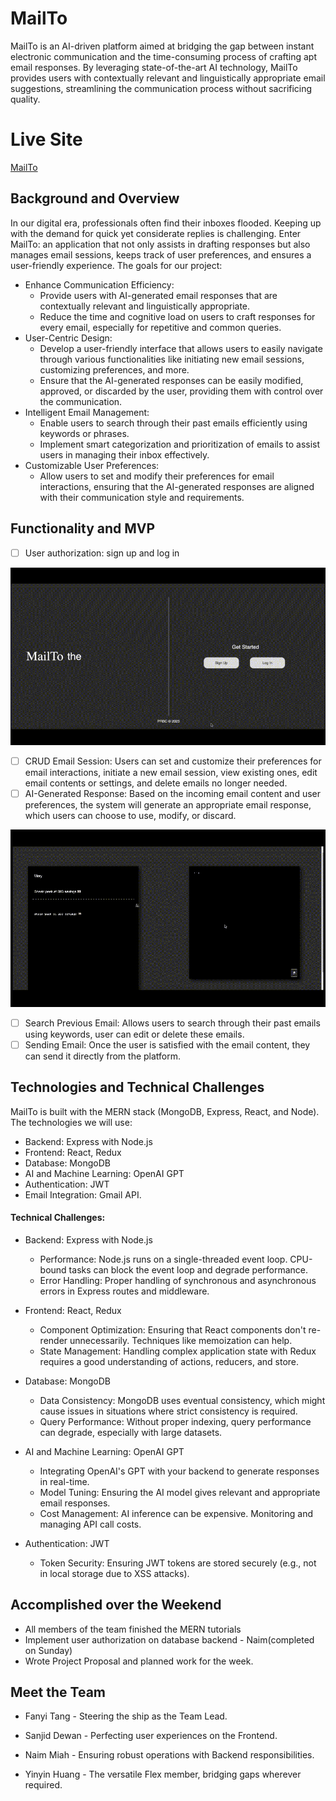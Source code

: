 # MailTo

MailTo is an AI-driven platform aimed at bridging the gap between instant electronic communication and the time-consuming process of crafting apt email responses. By leveraging state-of-the-art AI technology, MailTo provides users with contextually relevant and linguistically appropriate email suggestions, streamlining the communication process without sacrificing quality.

# Live Site
[MailTo](https://mailto.naimmiah.com/)

## Background and Overview

In our digital era, professionals often find their inboxes flooded. Keeping up with the demand for quick yet considerate replies is challenging. Enter MailTo: an application that not only assists in drafting responses but also manages email sessions, keeps track of user preferences, and ensures a user-friendly experience. The goals for our project:

- Enhance Communication Efficiency:
    *   Provide users with AI-generated email responses that are contextually relevant and linguistically appropriate.
    *   Reduce the time and cognitive load on users to craft responses for every email, especially for repetitive and common queries.
- User-Centric Design:
    *   Develop a user-friendly interface that allows users to easily navigate through various functionalities like initiating new email sessions, customizing preferences, and more.
    *   Ensure that the AI-generated responses can be easily modified, approved, or discarded by the user, providing them with control over the communication.
- Intelligent Email Management:
    *   Enable users to search through their past emails efficiently using keywords or phrases.
    *   Implement smart categorization and prioritization of emails to assist users in managing their inbox effectively.
- Customizable User Preferences:
    *   Allow users to set and modify their preferences for email interactions, ensuring that the AI-generated responses are aligned with their communication style and requirements.

## Functionality and MVP

- [ ] User authorization: sign up and log in
<p align="center">
  <img src="./frontend/src/assets/homepage.gif" />
</p>

- [ ] CRUD Email Session: Users can set and customize their preferences for email interactions, initiate a new email session, view existing ones, edit email contents or settings, and delete emails no longer needed.
- [ ] AI-Generated Response: Based on the incoming email content and user preferences, the system will generate an appropriate email response, which users can choose to use, modify, or discard.
<p align="center">
  <img src="./frontend/src/assets/AiResp.gif" />
</p>

- [ ] Search Previous Email: Allows users to search through their past emails using keywords, user can edit or delete these emails.
- [ ] Sending Email: Once the user is satisfied with the email content, they can send it directly from the platform.

## Technologies and Technical Challenges

MailTo is built with the MERN stack (MongoDB, Express, React, and Node). The technologies we will use:

- Backend: Express with Node.js
- Frontend: React, Redux
- Database: MongoDB
- AI and Machine Learning: OpenAI GPT
- Authentication: JWT
- Email Integration: Gmail API.

#### Technical Challenges:

-   Backend: Express with Node.js

    *   Performance: Node.js runs on a single-threaded event loop. CPU-bound tasks can block the event loop and degrade performance.
    *   Error Handling: Proper handling of synchronous and asynchronous errors in Express routes and middleware.
-   Frontend: React, Redux
    *   Component Optimization: Ensuring that React components don't re-render unnecessarily. Techniques like memoization can help.
    *   State Management: Handling complex application state with Redux requires a good understanding of actions, reducers, and store.
-   Database: MongoDB
    *   Data Consistency: MongoDB uses eventual consistency, which might cause issues in situations where strict consistency is required.
    *   Query Performance: Without proper indexing, query performance can degrade, especially with large datasets.
-   AI and Machine Learning: OpenAI GPT
    *   Integrating OpenAI's GPT with your backend to generate responses in real-time.
    *   Model Tuning: Ensuring the AI model gives relevant and appropriate email responses.
    *   Cost Management: AI inference can be expensive. Monitoring and managing API call costs.
-   Authentication: JWT
    *   Token Security: Ensuring JWT tokens are stored securely (e.g., not in local storage due to XSS attacks).

## Accomplished over the Weekend

*   All members of the team finished the MERN tutorials
*   Implement user authorization on database backend - Naim(completed on Sunday)
*   Wrote Project Proposal and planned work for the week.

## Meet the Team

-   Fanyi Tang -  Steering the ship as the Team Lead.

-   Sanjid Dewan - Perfecting user experiences on the Frontend.

-   Naim Miah - Ensuring robust operations with Backend responsibilities.

-   Yinyin Huang - The versatile Flex member, bridging gaps wherever required.

